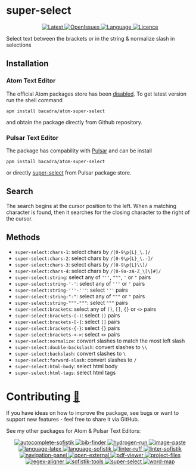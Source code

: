 # super-select

<p align="center">
  <a href="https://github.com/bacadra/atom-super-select/tags">
  <img src="https://img.shields.io/github/v/tag/bacadra/atom-super-select?style=for-the-badge&label=Latest&color=blue" alt="Latest">
  </a>
  <a href="https://github.com/bacadra/atom-super-select/issues">
  <img src="https://img.shields.io/github/issues-raw/bacadra/atom-super-select?style=for-the-badge&color=blue" alt="OpenIssues">
  </a>
  <a href="https://github.com/bacadra/atom-super-select/blob/master/package.json">
  <img src="https://img.shields.io/github/languages/top/bacadra/atom-super-select?style=for-the-badge&color=blue" alt="Language">
  </a>
  <a href="https://github.com/bacadra/atom-super-select/blob/master/LICENSE">
  <img src="https://img.shields.io/github/license/bacadra/atom-super-select?style=for-the-badge&color=blue" alt="Licence">
  </a>
</p>

Select text between the brackets or in the string & normalize slash in selections

## Installation

### Atom Text Editor

The official Atom packages store has been [disabled](https://github.blog/2022-06-08-sunsetting-atom/). To get latest version run the shell command

    apm install bacadra/atom-super-select

and obtain the package directly from Github repository.

### Pulsar Text Editor

The package has compability with [Pulsar](https://pulsar-edit.dev/) and can be install

    ppm install bacadra/atom-super-select

or directly [super-select](https://web.pulsar-edit.dev/packages/super-select) from Pulsar package store.

## Search

The search begins at the cursor position to the left. When a matching character is found, then it searches for the closing character to the right of the cursor.

## Methods

* `super-select:chars-1`: select chars by `/[0-9\p{L}_\.]/`
* `super-select:chars-2`: select chars by `/[0-9\p{L}_\.-]/`
* `super-select:chars-3`: select chars by `/[0-9\p{L}\\]/`
* `super-select:chars-4`: select chars by `/[0-9a-zA-Z_\[\]#]/`
* `super-select:string`: select any of `'''`, `"""`, `'` or `"` pairs
* `super-select:string-'-'`: select any of `'''` or `'` pairs
* `super-select:string-'''-'''`: select `'''` pairs
* `super-select:string-"-"`: select any of `"""` or `"` pairs
* `super-select:string-"""-"""`: select `"""` pairs
* `super-select:brackets`: select any of `()`, `[]`, `{}` or `<>` pairs
* `super-select:brackets-(-)`: select `()` pairs
* `super-select:brackets-[-]`: select `[]` pairs
* `super-select:brackets-{-}`: select `{}` pairs
* `super-select:brackets-<->`: select `<>` pairs
* `super-select:normalize`: convert slashes to match the most left slash
* `super-select:double-backslash`: convert slashes to `\\`
* `super-select:backslash`: convert slashes to `\`
* `super-select:forward-slash`: convert slashes to `/`
* `super-select:html-body`: select html body
* `super-select:html-tags`: select html tags

# Contributing [🍺](https://www.buymeacoffee.com/asiloisad)

If you have ideas on how to improve the package, see bugs or want to support new features - feel free to share it via GitHub.

See my other packages for Atom & Pulsar Text Editors:
<p align="center">
<a href="https://github.com/bacadra/atom-autocomplete-sofistik"><img src="https://img.shields.io/github/v/tag/bacadra/atom-autocomplete-sofistik?style=for-the-badge&label=autocomplete-sofistik&color=blue" alt="autocomplete-sofistik">
<a href="https://github.com/bacadra/atom-bib-finder"><img src="https://img.shields.io/github/v/tag/bacadra/atom-bib-finder?style=for-the-badge&label=bib-finder&color=blue" alt="bib-finder">
<a href="https://github.com/bacadra/atom-hydrogen-run"><img src="https://img.shields.io/github/v/tag/bacadra/atom-hydrogen-run?style=for-the-badge&label=hydrogen-run&color=blue" alt="hydrogen-run">
<a href="https://github.com/bacadra/atom-image-paste"><img src="https://img.shields.io/github/v/tag/bacadra/atom-image-paste?style=for-the-badge&label=image-paste&color=blue" alt="image-paste">
<a href="https://github.com/bacadra/atom-language-latex"><img src="https://img.shields.io/github/v/tag/bacadra/atom-language-latex?style=for-the-badge&label=language-latex&color=blue" alt="language-latex">
<a href="https://github.com/bacadra/atom-language-sofistik"><img src="https://img.shields.io/github/v/tag/bacadra/atom-language-sofistik?style=for-the-badge&label=language-sofistik&color=blue" alt="language-sofistik">
<a href="https://github.com/bacadra/atom-linter-ruff"><img src="https://img.shields.io/github/v/tag/bacadra/atom-linter-ruff?style=for-the-badge&label=linter-ruff&color=blue" alt="linter-ruff">
<a href="https://github.com/bacadra/atom-linter-sofistik"><img src="https://img.shields.io/github/v/tag/bacadra/atom-linter-sofistik?style=for-the-badge&label=linter-sofistik&color=blue" alt="linter-sofistik">
<a href="https://github.com/bacadra/atom-navigation-panel"><img src="https://img.shields.io/github/v/tag/bacadra/atom-navigation-panel?style=for-the-badge&label=navigation-panel&color=blue" alt="navigation-panel">
<a href="https://github.com/bacadra/atom-open-external"><img src="https://img.shields.io/github/v/tag/bacadra/atom-open-external?style=for-the-badge&label=open-external&color=blue" alt="open-external">
<a href="https://github.com/bacadra/atom-pdf-viewer"><img src="https://img.shields.io/github/v/tag/bacadra/atom-pdf-viewer?style=for-the-badge&label=pdf-viewer&color=blue" alt="pdf-viewer">
<a href="https://github.com/bacadra/atom-project-files"><img src="https://img.shields.io/github/v/tag/bacadra/atom-project-files?style=for-the-badge&label=project-files&color=blue" alt="project-files">
<a href="https://github.com/bacadra/atom-regex-aligner"><img src="https://img.shields.io/github/v/tag/bacadra/atom-regex-aligner?style=for-the-badge&label=regex-aligner&color=blue" alt="regex-aligner">
<a href="https://github.com/bacadra/atom-sofistik-tools"><img src="https://img.shields.io/github/v/tag/bacadra/atom-sofistik-tools?style=for-the-badge&label=sofistik-tools&color=blue" alt="sofistik-tools">
<a href="https://github.com/bacadra/atom-super-select"><img src="https://img.shields.io/github/v/tag/bacadra/atom-super-select?style=for-the-badge&label=super-select&color=blue" alt="super-select">
<a href="https://github.com/bacadra/atom-word-map"><img src="https://img.shields.io/github/v/tag/bacadra/atom-word-map?style=for-the-badge&label=word-map&color=blue" alt="word-map">
</p>
